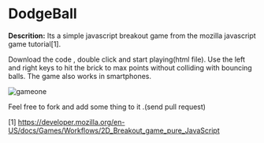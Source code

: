 # DodgeBall

**Descrition:**
Its a simple javascript breakout game from the mozilla javascript game tutorial[1].

Download the code , double click and start playing(html file). Use the left and right keys to hit the brick to max points without
colliding with bouncing balls. The game also works in smartphones.

![gameone](https://cloud.githubusercontent.com/assets/1822240/13554501/0aace5d6-e3b2-11e5-91c3-59cacb9fdeaa.png)

Feel free to fork and add some thing to it .(send pull request)


[1] https://developer.mozilla.org/en-US/docs/Games/Workflows/2D_Breakout_game_pure_JavaScript
